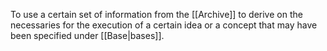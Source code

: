 To use a certain set of information from the [[Archive]] to derive on the necessaries for the execution of a certain idea or a concept that may have been specified under [[Base|bases]].
